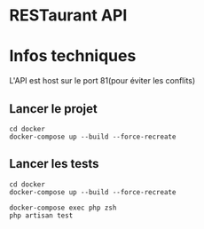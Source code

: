 # RESTaurant API

# Infos techniques

L'API est host sur le port 81(pour éviter les conflits)

## Lancer le projet

```shell
cd docker
docker-compose up --build --force-recreate
```

## Lancer les tests

```shell
cd docker
docker-compose up --build --force-recreate
```

```shell
docker-compose exec php zsh
php artisan test
```